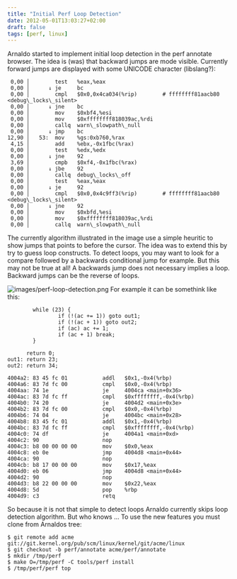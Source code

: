 ```yaml
---
title: "Initial Perf Loop Detection"
date: 2012-05-01T13:03:27+02:00
draft: false
tags: [perf, linux]
---
```


Arnaldo started to implement initial loop detection in the perf annotate
browser. The idea is (was) that backward jumps are mode visible. Currently
forward jumps are displayed with some UNICODE character (libslang?):



```
 0,00 │        test   %eax,%eax
 0,00 │      ↓ je     bc
 0,00 │        cmpl   $0x0,0x4ca034(%rip)        # ffffffff81aacb80 <debug\_locks\_silent>
 0,00 │      ↓ jne    bc
 0,00 │        mov    $0xbf4,%esi
 0,00 │        mov    $0xffffffff818039ac,%rdi
 0,00 │        callq  warn\_slowpath\_null
 0,00 │      ↓ jmp    bc
12,90 │   53:  mov    %gs:0xb760,%rax
 4,15 │        add    %ebx,-0x1fbc(%rax)
 0,00 │        test   %edx,%edx
 0,00 │      ↓ jne    92
 3,69 │        cmpb   $0xf4,-0x1fbc(%rax)
 0,00 │      ↓ jbe    92
 0,00 │        callq  debug\_locks\_off
 0,00 │        test   %eax,%eax
 0,00 │      ↓ je     92
 0,00 │        cmpl   $0x0,0x4c9ff3(%rip)        # ffffffff81aacb80 <debug\_locks\_silent>
 0,00 │      ↓ jne    92
 0,00 │        mov    $0xbfd,%esi
 0,00 │        mov    $0xffffffff818039ac,%rdi
 0,00 │        callq  warn\_slowpath\_null

```

The currently algorithm illustrated in the image use a simple heuritic to show
jumps that points to before the cursor. The idea was to extend this by try to
guess loop constructs. To detect loops, you may want to look for a compare
followed by a backwards conditional jump for example. But this may not be true
at all! A backwards jump does not necessary implies a loop. Backward jumps can
be the reverse of loops.


![images/perf-loop-detection.png](images/perf-loop-detection.png)
For example it can be somethink like this:



```
        while (23) {
                if (!(ac += 1)) goto out1;
                if (!(ac + 1)) goto out2;
                if (ac) ac += 1;
                if (ac + 1) break;
        }

      return 0;
out1: return 23;
out2: return 34;

```


```
4004a2: 83 45 fc 01           addl   $0x1,-0x4(%rbp)
4004a6: 83 7d fc 00           cmpl   $0x0,-0x4(%rbp)
4004aa: 74 1e                 je     4004ca <main+0x36>
4004ac: 83 7d fc ff           cmpl   $0xffffffff,-0x4(%rbp)
4004b0: 74 20                 je     4004d2 <main+0x3e>
4004b2: 83 7d fc 00           cmpl   $0x0,-0x4(%rbp)
4004b6: 74 04                 je     4004bc <main+0x28>
4004b8: 83 45 fc 01           addl   $0x1,-0x4(%rbp)
4004bc: 83 7d fc ff           cmpl   $0xffffffff,-0x4(%rbp)
4004c0: 74 df                 je     4004a1 <main+0xd>
4004c2: 90                    nop
4004c3: b8 00 00 00 00        mov    $0x0,%eax
4004c8: eb 0e                 jmp    4004d8 <main+0x44>
4004ca: 90                    nop
4004cb: b8 17 00 00 00        mov    $0x17,%eax
4004d0: eb 06                 jmp    4004d8 <main+0x44>
4004d2: 90                    nop
4004d3: b8 22 00 00 00        mov    $0x22,%eax
4004d8: 5d                    pop    %rbp
4004d9: c3                    retq

```

So because it is not that simple to detect loops Arnaldo currently skips loop
detection algorithm. But who knows ... To use the new features you must clone from Arnaldos tree:



```
$ git remote add acme git://git.kernel.org/pub/scm/linux/kernel/git/acme/linux
$ git checkout -b perf/annotate acme/perf/annotate
$ mkdir /tmp/perf
$ make O=/tmp/perf -C tools/perf install
$ /tmp/perf/perf top

```

